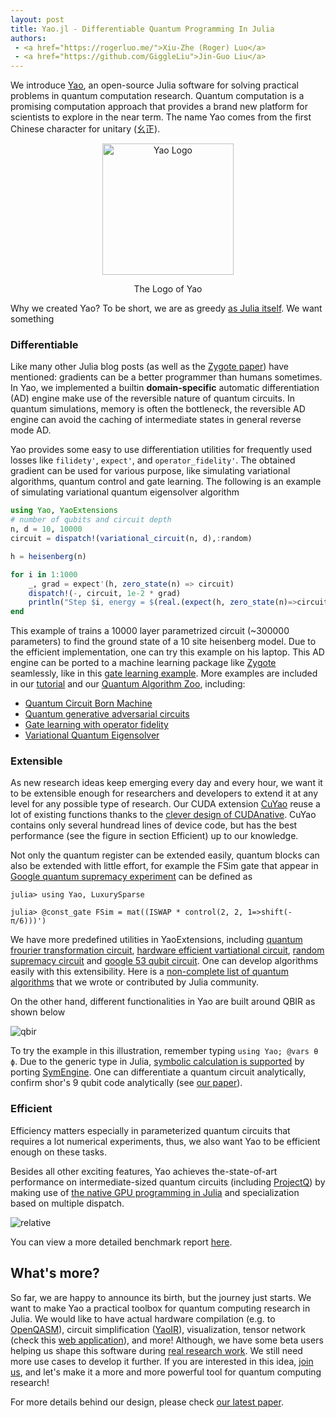 ```yaml
---
layout: post
title: Yao.jl - Differentiable Quantum Programming In Julia
authors:
 - <a href="https://rogerluo.me/">Xiu-Zhe (Roger) Luo</a>
 - <a href="https://github.com/GiggleLiu">Jin-Guo Liu</a>
---
```


We introduce [Yao](http://yaoquantum.org/), an open-source Julia software for solving practical problems in quantum computation research.
Quantum computation is a promising computation approach that provides a brand new platform
for scientists to explore in the near term. The name Yao comes from the first Chinese character for unitary (幺正).

<div align="center"> <img
src="http://yaoquantum.org/assets/images/logo.png"
alt="Yao Logo" width="210">
<p>The Logo of Yao</p>
</div>

Why we created Yao? To be short, we are as greedy [as Julia itself](https://julialang.org/blog/2012/02/why-we-created-julia). We want something

### Differentiable
Like many other Julia blog posts (as well as the [Zygote paper](https://arxiv.org/abs/1907.07587)) have mentioned: gradients can be a better programmer than humans sometimes.
In Yao, we implemented a builtin **domain-specific** automatic differentiation (AD) engine make use of the reversible nature of quantum circuits. In quantum simulations, memory is often the bottleneck, the reversible AD engine can avoid the caching of intermediate states in general reverse mode AD.

Yao provides some easy to use differentiation utilities for frequently used losses like `filidety'`, `expect'`, and `operator_fidelity'`. The obtained gradient can be used for various purpose, like simulating variational algorithms, quantum control and gate learning. The following is an example of simulating variational quantum eigensolver algorithm

```julia
using Yao, YaoExtensions
# number of qubits and circuit depth
n, d = 10, 10000
circuit = dispatch!(variational_circuit(n, d),:random)

h = heisenberg(n)

for i in 1:1000
    _, grad = expect'(h, zero_state(n) => circuit)
    dispatch!(-, circuit, 1e-2 * grad)
    println("Step $i, energy = $(real.(expect(h, zero_state(n)=>circuit)))")
end
```

This example of trains a 10000 layer parametrized circuit (~300000 parameters) to find the ground state of a 10 site heisenberg model. Due to the efficient implementation, one can try this example on his laptop. This AD engine can be ported to a machine learning package like [Zygote](https://github.com/FluxML/Zygote.jl) seamlessly, like in this [gate learning example](https://github.com/QuantumBFS/QuAlgorithmZoo.jl/blob/v0.1.0/examples/PortZygote/gate\_learning.jl). More examples are included in our [tutorial](http://tutorials.yaoquantum.org/dev/) and our [Quantum Algorithm Zoo](https://github.com/QuantumBFS/QuAlgorithmZoo.jl), including:

- [Quantum Circuit Born Machine](http://tutorials.yaoquantum.org/dev/generated/quick-start/6.quantum-circuit-born-machine/)
- [Quantum generative adversarial circuits](https://github.com/QuantumBFS/QuAlgorithmZoo.jl/blob/v0.1.0/examples/QuGAN)
- [Gate learning with operator fidelity](https://github.com/QuantumBFS/QuAlgorithmZoo.jl/blob/v0.1.0/examples/PortZygote/gate\_learning.jl)
- [Variational Quantum Eigensolver](https://github.com/QuantumBFS/QuAlgorithmZoo.jl/blob/v0.1.0/examples/VQE)

### Extensible
As new research ideas keep emerging every day and every hour, we want it to be extensible enough for researchers and developers to extend it at any level for any possible type of research.
Our CUDA extension [CuYao](https://github.com/QuantumBFS/CuYao.jl) reuse a lot of existing functions thanks to the [clever design of CUDAnative](https://arxiv.org/abs/1712.03112). CuYao contains only several hundread lines of device code, but has the best performance (see the figure in section Efficient) up to our knowledge.

Not only the quantum register can be extended easily, quantum blocks can also be extended with little effort, for example the FSim gate that appear in [Google quantum supremacy experiment](https://www.nature.com/articles/s41586-019-1666-5) can be defined as
```
julia> using Yao, LuxurySparse

julia> @const_gate FSim = mat((ISWAP * control(2, 2, 1=>shift(-π/6)))')
```
We have more predefined utilities in YaoExtensions, including [quantum frourier transformation circuit](https://github.com/QuantumBFS/YaoExtensions.jl/blob/master/src/easybuild/qft_circuit.jl), [hardware efficient vartiational circuit](https://github.com/QuantumBFS/YaoExtensions.jl/blob/master/src/easybuild/variational_circuit.jl), [random supremacy circuit](https://github.com/QuantumBFS/YaoExtensions.jl/blob/master/src/easybuild/supremacy_circuit.jl) and [google 53 qubit circuit](https://github.com/QuantumBFS/YaoExtensions.jl/blob/master/src/easybuild/google53.jl).
One can develop algorithms easily with this extensibility. Here is a [non-complete list of quantum algorithms](https://github.com/QuantumBFS/QuAlgorithmZoo.jl) that we wrote or contributed by Julia community.

On the other hand, different functionalities in Yao are built around QBIR as shown below

![qbir](http://docs.yaoquantum.org/dev/assets/images/YaoFramework.png)

To try the example in this illustration, remember typing `using Yao; @vars θ ϕ`. Due to the generic type in Julia, [symbolic calculation is supported](https://github.com/QuantumBFS/YaoSym.jl) by porting [SymEngine](https://github.com/symengine/SymEngine.jl). One can differentiate a quantum circuit analytically, confirm shor's 9 qubit code analytically (see [our paper](https://arxiv.org/abs/1912.10877)).


### Efficient
Efficiency matters especially in parameterized quantum circuits that requires a lot numerical experiments, thus, we also
want Yao to be efficient enough on these tasks.

Besides all other exciting features, Yao achieves the-state-of-art performance on intermediate-sized quantum circuits (including [ProjectQ](https://arxiv.org/abs/1704.01127)) by making use of [the native GPU programming in Julia](https://devblogs.nvidia.com/gpu-computing-julia-programming-language/) and specialization based on multiple dispatch.

![relative](http://docs.yaoquantum.org/dev/assets/images/relative_pcircuit.png)

You can view a more detailed benchmark report [here](https://github.com/Roger-luo/quantum-benchmarks/blob/master/RESULTS.md).

## What's more?
So far, we are happy to announce its birth, but the journey just starts. We want to make Yao a practical toolbox for quantum computing research in Julia. We would like to have actual hardware compilation (e.g. to [OpenQASM](https://github.com/QuantumBFS/YaoQASM.jl)), circuit simplification ([YaoIR](https://github.com/QuantumBFS/YaoIR.jl)), visualization, tensor network (check this [web application](http://yaoquantum.org/qbirplayground.html)), and more! Although, we have some beta users helping us shape this software during [real research work](http://yaoquantum.org/research/). We still need more use cases to develop it further. If you are interested in this idea, [join us](https://github.com/QuantumBFS/Yao.jl/blob/master/CONTRIBUTING.md), and let's make it a more and more powerful tool for quantum computing research!

For more details behind our design, please check [our latest paper](https://arxiv.org/abs/1912.10877).
